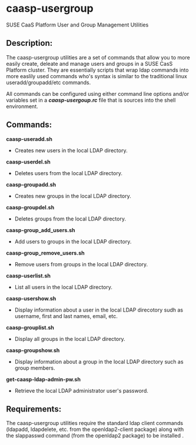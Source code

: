 # caasp-usergroup
SUSE CaaS Platform User and Group Management Utilities

## Description:
The caasp-usergroup utilities are a set of commands that allow you to more easily create, deleate and manage users and groups in a SUSE CasS Platform cluster. They are essentially scripts that wrap ldap commands into more easlily used commands who's syntax is similar to the traditional linux useradd/groupadd/etc commands.

All commands can be configured using either command line options and/or variables set in a **_caasp-usergoup.rc_** file that is sources into the shell environment.

## Commands:

**caasp-useradd.sh**

* Creates new users in the local LDAP directory.

**caasp-userdel.sh**

* Deletes users from the local LDAP directory.

**caasp-groupadd.sh**
* Creates new groups in the local LDAP directory.

**caasp-groupdel.sh**
* Deletes groups from the local LDAP directory.

**caasp-group_add_users.sh**
* Add users to groups in the local LDAP directory.

**caasp-group_remove_users.sh**
* Remove users from groups in the local LDAP directory.

**caasp-userlist.sh**
* List all users in the local LDAP directory.

**caasp-usershow.sh**
* Display information about a user in the local LDAP direcotory sudh as username, first and last names, email, etc.

**caasp-grouplist.sh**
* Display all groups in the local LDAP directory.

**caasp-groupshow.sh**
* Display information about a group in the local LDAP directory such as group members.

**get-caasp-ldap-admin-pw.sh**
* Retrieve the local LDAP administrator user's password.


## Requirements:
The caasp-usergroup utilities require the standard ldap client commands (ldapadd, ldapdelete, etc. from the openldap2-client package) along with the slappasswd command (from the openldap2 package) to be installed .
